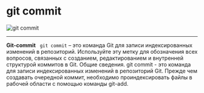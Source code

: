 # git commit

![git commit](https://static.tildacdn.com/tild3730-3638-4438-b830-613136633435/9_Git_commit.png)

---

**Git-commit** ` git commit` – это команда Git для записи индексированных изменений в репозиторий. Используйте эту метку для обозначения всех вопросов, связанных с созданием, редактированием и внутренней структурой коммитов в Git. Общие сведения. git commit - это команда для записи индексированных изменений в репозиторий Git. Прежде чем создавать очередной коммит, необходимо проиндексировать файлы в рабочей области с помощью команды git-add.
